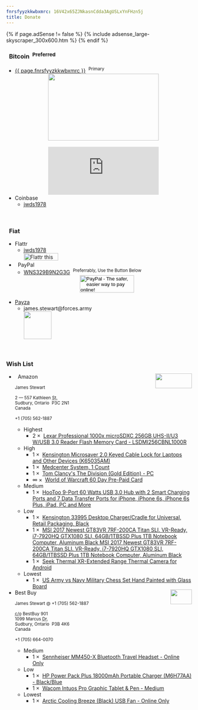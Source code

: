 ```yaml
---
fnrsfyyzkkwbxmrc: 16V42x65ZJNkasnCdda3AgUSLxYnFHzn5j
title: Donate
---
```


{% if page.adSense != false %}
{% include adsense_large-skyscraper_300x600.htm %}
{% endif %}
<h3 id="bitcoin">
  <i aria-hidden="true" class="fa fa-btc"></i>&nbsp; Bitcoin&nbsp; <sup>Preferred</sup>
</h3>
<ul>
  <li>
    <a href="bitcoin:{{ page.fnrsfyyzkkwbxmrc }}" rel="me" target="_blank" title="Bitcoin Wallet">{{ page.fnrsfyyzkkwbxmrc }}</a>&nbsp; <sup>Primary</sup>
    <a href="https://quickbt.com/?btcto={{ page.fnrsfyyzkkwbxmrc }}&redir=https://forces.army/donated" target="_blank" title=""><img alt="" height="181"
      src="{{ site.uri.assets }}/naked/images/QuickBT_donate_300x181.png" style="border: 0px; display: block; margin-left: auto; margin-right: auto;"
      width="300" /></a><br />
    <div align="center">
      <script async src="https://gateway.gear.mycelium.com/gear-widget-host.js" type="text/javascript"></script>
      <iframe id="gear-widget" scrolling="no" src="https://gateway.gear.mycelium.com/widgets/125114cf1a0c96953d267f11f1ef586268c29f9af483fd699d922e985ae0962e"
        style="border: none; display: inline-block; height: 130px; max-width: 350px; min-width: 250px;"></iframe>
    </div>
  </li>
  <li>
    Coinbase
    <ul>
      <li>
        <a href="https://www.coinbase.com/jwds1978" rel="me" target="_blank" title="jwds1978">jwds1978</a>
      </li>
    </ul>
  </li>
</ul>
<p>
  &nbsp;
</p>
<h3 id="fiat">
  <i aria-hidden="true" class="fa fa-money"></i>&nbsp; Fiat
</h3>
<ul>
  <li>
    Flattr
    <ul>
      <li>
        <a href="https://flattr.com/profile/jwds1978" rel="me" target="_blank" title="jwds1978">jwds1978</a><br />
        <a href="https://flattr.com/submit/auto?fid=0yx0qk&url=https%3A%2F%2Fforces.army" target="_blank" title=""><img alt="Flattr this" height="20"
          src="{{ site.uri.assets }}/naked/images/Flattr_93x20.png" style="border: 0px;" width="93" /></a>
      </li>
    </ul>
  </li>
  <li>
    <i aria-hidden="true" class="fa fa-paypal"></i>&nbsp; PayPal
    <ul>
      <li>
        <a href="https://www.paypal.me/stew721" rel="me" target="_blank" title="WNS329B9N2G3G">WNS329B9N2G3G</a>&nbsp; <sup>Preferrably, Use the Button
        Below</sup>
        <div align="center">
          <form action="https://www.paypal.com/cgi-bin/webscr" method="post" target="_blank">
            <input name="cmd" type="hidden" value="_s-xclick" />
            <input name="hosted_button_id" type="hidden" value="DY5LFFUVUNHTQ" />
            <input alt="PayPal - The safer, easier way to pay online!" height="47" name="submit"
              src="{{ site.uri.assets }}/naked/images/PayPal_donate_147x047.gif" type="image" width="147" />
            <img alt="" height="1" src="https://www.paypalobjects.com/en_US/i/scr/pixel.gif"
              style="border: 0px !important; margin: 0px !important; vertical-align: middle;" width="1" />
          </form>
        </div>
      </li>
    </ul>
  </li>
  <li>
    <a href="{{ site.uri.shortURL }}/Payza" rel="external nofollow" target="_blank" title="">Payza</a>
    <ul>
      <li>
        james.stewart@forces.army<br />
        <a href="{{ site.uri.assets }}/innominate/images/qr-codes/Payza_495x495.png" rel="me" target="_blank" title=""><img alt="" height="75"
          src="{{ site.uri.assets }}/innominate/images/qr-codes/Payza_075x075.png" style="border: 0px;" width="75" /></a>
      </li>
    </ul>
  </li>
</ul>
<p>
  &nbsp;
</p>
<h3 id="wish-list">
  Wish List
</h3>
<ul>
  <li>
    <img alt="" height="40" src="{{ site.uri.assets }}/naked/images/Amazon_wish-list_99x40.png"
      style="border: 0px; float: right; margin-bottom: 10px; margin-left: 10px;" width="99" />
    <i aria-hidden="true" class="fa fa-amazon"></i>&nbsp; Amazon<br />
    <span style="font-size: smaller;">
      &nbsp;<br />
      <!--sse-->
      James Stewart<br />
      &nbsp;<br />
      2 &#8212; 557 Kathleen <abbr title="Street">St.</abbr><br />
      Sudbury, Ontario&nbsp; P3C 2N1<br />
      Canada<br />
      &nbsp;<br />
      +1 (705) 562-1887<br />
      <!--/sse-->
      &nbsp;
    </span>
    <ul>
      <li>
        Highest
        <ul>
          <li>
            2 &times;&nbsp; <a href="https://www.amazon.ca/dp/B012PN29IA" rel="external nofollow" target="_blank" title="">Lexar Professional 1000x microSDXC
            256GB UHS-II/U3 W/USB 3.0 Reader Flash Memory Card - LSDMI256CBNL1000R</a>
          </li>
        </ul>
      </li>
      <li>
        High
        <ul>
          <li>
            1 &times;&nbsp; <a href="https://www.amazon.ca/dp/B01K1JUO14" rel="external nofollow" target="_blank" title="">Kensington Microsaver 2.0 Keyed Cable
            Lock for Laptops and Other Devices (K65035AM)</a>
          </li>
          <li>
            1 &times;&nbsp; <a href="https://www.amazon.ca/dp/B000RZPL0M" rel="external nofollow" target="_blank" title="">Medcenter System, 1 Count</a>
          </li>
          <li>
            1 &times;&nbsp; <a href="https://www.amazon.ca/dp/B00ZE36BEW" rel="external nofollow" target="_blank" title="">Tom Clancy's The Division (Gold
            Edition) - PC</a>
          </li>
          <li>
            &infin; &times;&nbsp; <a href="https://www.amazon.ca/dp/B00063BLG8" rel="external nofollow" target="_blank" title="">World of Warcraft 60 Day
            Pre-Paid Card</a>
          </li>
        </ul>
      </li>
      <li>
        Medium
        <ul>
          <li>
            1 &times;&nbsp; <a href="https://www.amazon.ca/dp/B00FR795WA" rel="external nofollow" target="_blank" title="">HooToo 9-Port 60 Watts USB 3.0 Hub
            with 2 Smart Charging Ports and 7 Data Transfer Ports for iPhone, iPhone 6s, iPhone 6s Plus, iPad, PC and More</a>
          </li>
        </ul>
      </li>
      <li>
        Low
        <ul>
          <li>
            1 &times;&nbsp; <a href="https://www.amazon.ca/dp/B018J4BP6Q" rel="external nofollow" target="_blank" title="">Kensington 33995 Desktop
            Charger/Cradle for Universal, Retail Packaging, Black</a>
          </li>
          <li>
            1 &times;&nbsp; <a href="https://www.amazon.ca/dp/B01N4JZ295" rel="external nofollow" target="_blank" title="">MSI 2017 Newest GT83VR 7RF-200CA
            Titan SLI. VR-Ready, i7-7920HQ GTX1080 SLI, 64GB/1TBSSD Plus 1TB Notebook Computer, Aluminum Black MSI 2017 Newest GT83VR 7RF-200CA Titan SLI.
            VR-Ready, i7-7920HQ GTX1080 SLI, 64GB/1TBSSD Plus 1TB Notebook Computer, Aluminum Black</a>
          </li>
          <li>
            1 &times;&nbsp; <a href="https://www.amazon.ca/dp/B00XC774SE" rel="external nofollow" target="_blank" title="">Seek Thermal XR-Extended Range
            Thermal Camera for Android</a>
          </li>
        </ul>
      </li>
      <li>
        Lowest
        <ul>
          <li>
            1 &times;&nbsp; <a href="https://www.amazon.ca/dp/B01MZAIZ6E" rel="external nofollow" target="_blank" title="">US Army vs Navy Military Chess Set
            Hand Painted with Glass Board</a>
          </li>
        </ul>
      </li>
    </ul>
  </li>
  <li>
    <img alt="" height="40" src="{{ site.uri.assets }}/naked/images/Best-Buy_58x40.png"
      style="border: 0px; float: right; margin-bottom: 10px; margin-left: 10px;" width="58" />
    Best Buy<br />
    <span style="font-size: smaller;">
      &nbsp;<br />
      <!--sse-->
      James Stewart @ +1 (705) 562-1887<br />
      &nbsp;<br />
      <abbr title="care of">c/o</abbr> BestBuy 901<br />
      1099 Marcus <abbr title="Drive">Dr.</abbr><br />
      Sudbury, Ontario&nbsp; P3B 4K6<br />
      Canada<br />
      &nbsp;<br />
      +1 (705) 664-0070<br />
      <!--/sse-->
      &nbsp;
    </span>
    <ul>
      <li>
        Medium
        <ul>
          <li>
            1 &times;&nbsp; <a href="http://www.bestbuy.ca/en-ca/product/mm450-x/10581219.aspx" rel="external nofollow" target="_blank" title="">Sennheiser
            MM450-X Bluetooth Travel Headset - Online Only</a>
          </li>
        </ul>
      </li>
      <li>
        Low
        <ul>
          <li>
            1 &times;&nbsp; <a href="http://www.bestbuy.ca/en-ca/product/m6h77aa/10418304.aspx" rel="external nofollow" target="_blank" title="">HP Power Pack
            Plus 18000mAh Portable Charger (M6H77AA) - Black/Blue</a>
          </li>
          <li>
            1 &times;&nbsp; <a href="http://www.bestbuy.ca/en-ca/product/pth651/10270039.aspx" rel="external nofollow" target="_blank" title="">Wacom Intuos Pro
            Graphic Tablet &amp; Pen - Medium</a>
          </li>
        </ul>
      </li>
      <li>
        Lowest
        <ul>
          <li>
            1 &times;&nbsp; <a href="http://www.bestbuy.ca/en-ca/product/abacobrzbk01-bl/10543499.aspx" rel="external nofollow" target="_blank" title="">Arctic
            Cooling Breeze (Black) USB Fan - Online Only</a>
          </li>
        </ul>
      </li>
    </ul>
  </li>
</ul>
